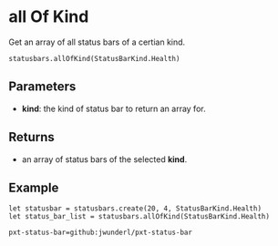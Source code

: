 # all Of Kind

Get an array of all status bars of a certian kind.

```sig
statusbars.allOfKind(StatusBarKind.Health)
```

## Parameters

* **kind**: the kind of status bar to return an array for.

## Returns

* an array of status bars of the selected **kind**.

## Example

```blocks
let statusbar = statusbars.create(20, 4, StatusBarKind.Health)
let status_bar_list = statusbars.allOfKind(StatusBarKind.Health)
```

```package
pxt-status-bar=github:jwunderl/pxt-status-bar
```